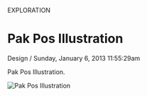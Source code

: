 <p class="type">EXPLORATION</p>

# Pak Pos Illustration

<p class="meta">Design  /  Sunday, January 6, 2013 11:55:29am</p>

Pak Pos Illustration.

![Pak Pos Illustration](https://farooq-agent.web.app/assets/images/works/large/BvEFMZJm_work_image.jpg)
